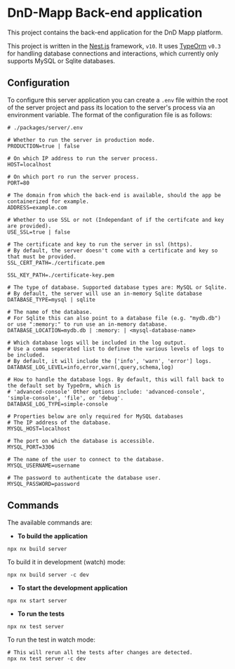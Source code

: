 # DnD-Mapp Back-end application

This project contains the back-end application for the DnD Mapp platform.

This project is written in the [Nest.js](https://nestjs.com) framework, `v10`. It uses [TypeOrm](https://typeorm.io/) `v0.3` for handling database connections and interactions, which currently only supports MySQL or Sqlite databases.

## Configuration

To configure this server application you can create a `.env` file within the root of the server project and pass its location to the server's process via an environment variable. The format of the configuration file is as follows:

```.env
# ./packages/server/.env

# Whether to run the server in production mode.
PRODUCTION=true | false

# On which IP address to run the server process.
HOST=localhost

# On which port ro run the server process.
PORT=80

# The domain from which the back-end is available, should the app be containerized for example.
ADDRESS=example.com

# Whether to use SSL or not (Independant of if the certifcate and key are provided).
USE_SSL=true | false

# The certificate and key to run the server in ssl (https).
# By default, the server doesn't come with a certificate and key so that must be provided.
SSL_CERT_PATH=./certificate.pem

SSL_KEY_PATH=./certificate-key.pem

# The type of database. Supported database types are: MySQL or Sqlite.
# By default, the server will use an in-memory Sqlite database
DATABASE_TYPE=mysql | sqlite

# The name of the database.
# For Sqlite this can also point to a database file (e.g. "mydb.db") or use ":memory:" to run use an in-memory database.
DATABASE_LOCATION=mydb.db | :memory: | <mysql-database-name>

# Which database logs will be included in the log output.
# Use a comma seperated list to definve the various levels of logs to be included.
# By default, it will include the ['info', 'warn', 'error'] logs.
DATABASE_LOG_LEVEL=info,error,warn(,query,schema,log)

# How to handle the database logs. By default, this will fall back to the default set by TypeOrm, which is
# 'advanced-console' Other options include: 'advanced-console', 'simple-console', 'file', or 'debug'.
DATABASE_LOG_TYPE=simple-console

# Properties below are only required for MySQL databases
# The IP address of the database.
MYSQL_HOST=localhost

# The port on which the database is accessible.
MYSQL_PORT=3306

# The name of the user to connect to the database.
MYSQL_USERNAME=username

# The password to authenticate the database user.
MYSQL_PASSWORD=password
```

## Commands

The available commands are:

-   **To build the application**

```shell
npx nx build server
```

To build it in development (watch) mode:

```shell
npx nx build server -c dev
```

-   **To start the development application**

```shell
npx nx start server
```

-   **To run the tests**

```shell
npx nx test server
```

To run the test in watch mode:

```shell
# This will rerun all the tests after changes are detected.
npx nx test server -c dev
```
